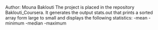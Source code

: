 Author: Mouna Baklouti
The project is placed in the repository Baklouti_Coursera. 
It generates the output stats.out that prints a sorted array form large to small and displays the following statistics:
-mean
-minimum
-median
-maximum

